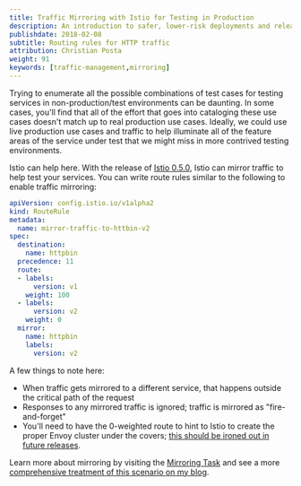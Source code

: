 ```yaml
---
title: Traffic Mirroring with Istio for Testing in Production
description: An introduction to safer, lower-risk deployments and release to production
publishdate: 2018-02-08
subtitle: Routing rules for HTTP traffic
attribution: Christian Posta
weight: 91
keywords: [traffic-management,mirroring]
---
```


Trying to enumerate all the possible combinations of test cases for testing services in non-production/test environments can be daunting. In some cases, you'll find that all of the effort that goes into cataloging these use cases doesn't match up to real production use cases. Ideally, we could use live production use cases and traffic to help illuminate all of the feature areas of the service under test that we might miss in more contrived testing environments.

Istio can help here. With the release of [Istio 0.5.0](/about/notes/0.5/), Istio can mirror traffic to help test your services. You can write route rules similar to the following to enable traffic mirroring:

```yaml
apiVersion: config.istio.io/v1alpha2
kind: RouteRule
metadata:
  name: mirror-traffic-to-httbin-v2
spec:
  destination:
    name: httpbin
  precedence: 11
  route:
  - labels:
      version: v1
    weight: 100
  - labels:
      version: v2
    weight: 0
  mirror:
    name: httpbin
    labels:
      version: v2
```

A few things to note here:

* When traffic gets mirrored to a different service, that happens outside the critical path of the request
* Responses to any mirrored traffic is ignored; traffic is mirrored as "fire-and-forget"
* You'll need to have the 0-weighted route to hint to Istio to create the proper Envoy cluster under the covers; [this should be ironed out in future releases](https://github.com/istio/istio/issues/3270).

Learn more about mirroring by visiting the [Mirroring Task](/docs/tasks/traffic-management/mirroring/) and see a more
[comprehensive treatment of this scenario on my blog](https://blog.christianposta.com/microservices/traffic-shadowing-with-istio-reduce-the-risk-of-code-release/).
